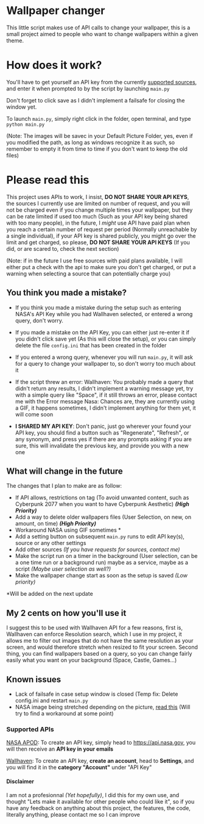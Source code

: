 # Wallpaper changer

This little script makes use of API calls to change your wallpaper, this is a small project aimed to people who want to change wallpapers within a given theme.


# How does it work?

You'll have to get yourself an API key from the currently [supported sources](#Supported-APIs), and enter it when prompted to by the script by launching `main.py` 

Don't forget to click save as I didn't implement a failsafe for closing the window yet.

To launch `main.py`, simply right click in the folder, open terminal, and type `python main.py`

(Note: The images will be savec in your Default Picture Folder, yes, even if you modified the path, as long as windows recognize it as such, so remember to empty it from time to time if you don't want to keep the old files)


# Please read this

This project uses APIs to work, I insist, **DO NOT SHARE YOUR API KEYS**, the sources I currently use are limited on number of request, and you will not be charged even if you change multiple times your wallpaper, but they can be rate limited if used too much (Such as your API key being shared with too many people), in the future, I *might* use API have paid plan when you reach a certain number of request per period (Normally unreachable by a single individual), if your API key is shared publicly, you might go over the limit and get charged, so please, **DO NOT SHARE YOUR API KEYS** (If you did, or are scared to, check the next section)

(Note: if in the future I use free sources with paid plans available, I will either put a check with the api to make sure you don't get charged, or put a warning when selecting a source that can potentially charge you)


## You think you made a mistake?

- If you think you made a mistake during the setup such as entering NASA's API Key while you had Wallhaven selected, or entered a wrong query, don't worry.

- If you made a mistake on the API Key, you can either just re-enter it if you didn't click save yet (As this will close the setup), or you can simply delete the file `config.ini` that has been created in the folder

- If you entered a wrong query, whenever you will run `main.py`, it will ask for a query to change your wallpaper to, so don't worry too much about it

- If the script threw an error:
Wallhaven: You probably made a query that didn't return any results, I didn't implement a warning message yet, try with a simple query like "Space", if it still throws an error, please contact me with the Error message
Nasa: Chances are, they are currently using a GIF, it happens sometimes, I didn't implement anything for them yet, it will come soon

- **I SHARED MY API KEY**: Don't panic, just go wherever your found your API key, you should find a button such as "Regenerate", "Refresh", or any synonym, and press yes if there are any prompts asking if you are sure, this will invalidate the previous key, and provide you with a new one 

## What will change in the future
The changes that I plan to make are as follow:

- If API allows, restrictions on tag (To avoid unwanted content, such as Cyberpunk 2077 when you want to have Cyberpunk Aesthetic) ***(High Priority)***
- Add a way to delete older wallpapers files (User Selection, on new, on amount, on time) ***(High Priority)***
- Workaround NASA using GIF sometimes *
- Add a setting button on subsequent `main.py` runs to edit API key(s), source or any other settings
- Add other sources *(If you have requests for sources, contact me)*
- Make the script run on a timer in the background (User selection, can be a one time run or a background run) maybe as a service, maybe as a script *(Maybe user selection as well?)*
- Make the wallpaper change start as soon as the setup is saved *(Low priority)*

*Will be added on the next update


## My 2 cents on how you'll use it
I suggest this to be used with Wallhaven API for a few reasons, first is, Wallhaven can enforce Resolution search, which I use in my project, it allows me to filter out images that do not have the same resolution as your screen, and would therefore stretch when resized to fit your screen. Second thing, you can find wallpapers based on a query, so you can change fairly easily what you want on your background (Space, Castle, Games...)


## Known issues
- Lack of failsafe in case setup window is closed (Temp fix: Delete config.ini and restart `main.py`
- NASA image being stretched depending on the picture, [read this](#-My-2-cents-on-how-you'll-use-it) (Will try to find a workaround at some point)

### Supported APIs
[NASA APOD](https://apod.nasa.gov/apod/astropix.html): To create an API key, simply head to https://api.nasa.gov, you will then receive an **API key in your emails**

[Wallhaven](https://wallhaven.cc): To create an API key, **create an account**, head to **Settings**, and you will find it in the **category "Account"** under "API Key"


#### Disclaimer
I am not a profesionnal *(Yet hopefully)*, I did this for my own use, and thought "Lets make it available for other people who could like it", so if you have any feedback on anything about this project, the features, the code, literally anything, please contact me so I can improve

